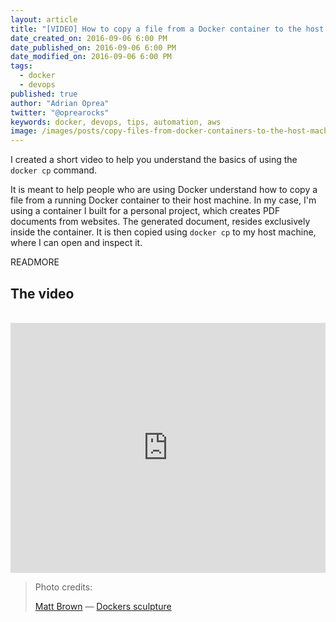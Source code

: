 ```yaml
---
layout: article
title: "[VIDEO] How to copy a file from a Docker container to the host machine"
date_created_on: 2016-09-06 6:00 PM
date_published_on: 2016-09-06 6:00 PM
date_modified_on: 2016-09-06 6:00 PM
tags:
  - docker
  - devops
published: true
author: "Adrian Oprea"
twitter: "@oprearocks"
keywords: docker, devops, tips, automation, aws
image: /images/posts/copy-files-from-docker-containers-to-the-host-machine/post.jpg
---
```


I created a short video to help you understand the basics of using the `docker cp` command.

It is meant to help people who are using Docker understand how to copy a file from a running Docker container to their host machine. In my case, I'm using a container I built for a personal project, which creates PDF documents from websites. The generated document, resides exclusively inside the container. It is then copied using `docker cp` to my host machine, where I can open and inspect it.

READMORE

## The video
<br>
<iframe width="100%" height="400" src="https://www.youtube.com/embed/KtujZdV3G1E" frameborder="0" allowfullscreen></iframe>
<br>

> Photo credits:
>
> [Matt Brown](https://www.flickr.com/photos/londonmatt/) &mdash; [Dockers sculpture](https://flic.kr/p/rKPmYB)
